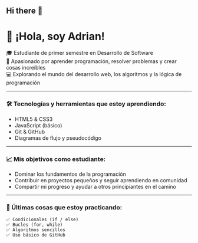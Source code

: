 ## Hi there 👋

# 👋 ¡Hola, soy Adrian!

🎓 Estudiante de primer semestre en Desarrollo de Software  
🚀 Apasionado por aprender programación, resolver problemas y crear cosas increíbles  
💻 Explorando el mundo del desarrollo web, los algoritmos y la lógica de programación  


---

### 🛠️ Tecnologías y herramientas que estoy aprendiendo:

- HTML5 & CSS3
- JavaScript (básico)
- Git & GitHub
- Diagramas de flujo y pseudocódigo

---

### 📈 Mis objetivos como estudiante:

- Dominar los fundamentos de la programación
- Contribuir en proyectos pequeños y seguir aprendiendo en comunidad
- Compartir mi progreso y ayudar a otros principiantes en el camino

---

### 🌱 Últimas cosas que estoy practicando:

```plaintext
✅ Condicionales (if / else)  
✅ Bucles (for, while)  
✅ Algoritmos sencillos  
✅ Uso básico de GitHub


